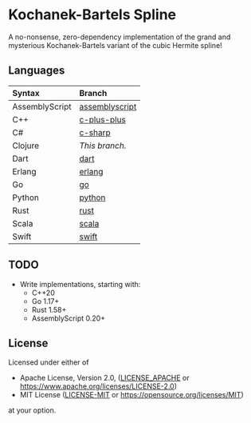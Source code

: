 # Kochanek-Bartels Spline

A no-nonsense, zero-dependency implementation of the grand and mysterious Kochanek-Bartels variant of the cubic Hermite spline!

## Languages

| Syntax         | Branch                                                                        |
| :------------- | :---------------------------------------------------------------------------- |
| AssemblyScript | [assemblyscript](https://github.com/allen-woods/kbspline/tree/assemblyscript) |
| C++            | [c-plus-plus](https://github.com/allen-woods/kbspline/tree/c-plus-plus)       |
| C#             | [c-sharp](https://github.com/allen-woods/kbspline/tree/c-sharp)               |
| Clojure        | _This branch._                                                                |
| Dart           | [dart](https://github.com/allen-woods/kbspline/tree/dart)                     |
| Erlang         | [erlang](https://github.com/allen-woods/kbspline/tree/erlang)                 |
| Go             | [go](https://github.com/allen-woods/kbspline/tree/go)                         |
| Python         | [python](https://github.com/allen-woods/kbspline/tree/python)                 |
| Rust           | [rust](https://github.com/allen-woods/kbspline/tree/rust)                     |
| Scala          | [scala](https://github.com/allen-woods/kbspline/tree/scala)                   |
| Swift          | [swift](https://github.com/allen-woods/kbspline/tree/swift)                   |

## TODO

- Write implementations, starting with:
  - C++20
  - Go 1.17+
  - Rust 1.58+
  - AssemblyScript 0.20+

## License

Licensed under either of

- Apache License, Version 2.0, ([LICENSE_APACHE](LICENSES/LICENSE-APACHE) or <https://www.apache.org/licenses/LICENSE-2.0>)
- MIT License ([LICENSE-MIT](LICENSES/LICENSE-MIT) or <https://opensource.org/licenses/MIT>)

at your option.

